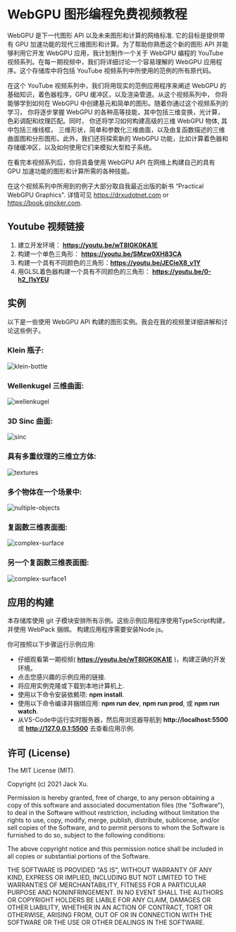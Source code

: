 # WebGPU 图形编程免费视频教程 

WebGPU 是下一代图形 API 以及未来图形和计算的网络标准. 它的目标是提供带有 GPU 加速功能的现代三维图形和计算。为了帮助你熟悉这个新的图形 API 并能够利用它开发 WebGPU 应用，我计划制作一个关于 WebGPU 编程的 YouTube 视频系列。在每一期视频中，我们将详细讨论一个容易理解的 WebGPU 应用程序。这个存储库中将包括 YouTube 视频系列中所使用的范例的所有原代码。 

在这个 YouTube 视频系列中，我们将用现实的范例应用程序来阐述 WebGPU 的基础知识，着色器程序，GPU 缓冲区，以及渲染管道。从这个视频系列中， 你将能够学到如何在 WebGPU 中创建基元和简单的图形。随着你通过这个视频系列的学习， 你将逐步掌握 WebGPU 的各种高等技能，其中包括三维变换，光计算，色彩调配和纹理匹配。同时， 你还将学习如何构建高级的三维 WebGPU 物体, 其中包括三维线框， 三维形状，简单和参数化三维曲面，以及由复函数描述的三维曲面图和分形图形。此外，我们还将探索新的 WebGPU 功能，比如计算着色器和存储缓冲区，以及如何使用它们来模拟大型粒子系统。

在看完本视频系列后，你将具备使用 WebGPU API 在网络上构建自己的具有 GPU 加速功能的图形和计算所需的各种技能。 

在这个视频系列中所用到的例子大部分取自我最近出版的新书 “Practical WebGPU Graphics". 详情可见 https://drxudotnet.com or https://book.gincker.com.  

## Youtube 视频链接

1. 建立开发环境： **https://youtu.be/wT8IGK0KA1E**
2. 构建一个单色三角形： **https://youtu.be/SMzw0XH83CA**
3. 构建一个具有不同颜色的三角形：**https://youtu.be/JECieX8_v1Y**
4. 用GLSL着色器构建一个具有不同颜色的三角形： **https://youtu.be/0-h2_l1sYEU**

## 实例
以下是一些使用 WebGPU API 构建的图形实例。我会在我的视频里详细讲解和讨论这些例子。

### Klein 瓶子:
![klein-bottle](assets/klein-bottle.png)

### Wellenkugel 三维曲面:  
![wellenkugel](assets/wellenkugel.png) 

### 3D Sinc 曲面:
![sinc](assets/sinc.png) 

### 具有多重纹理的三维立方体:
![textures](assets/textures.png) 

### 多个物体在一个场景中:
![nultiple-objects](assets/multiple-objects.png) 

### 复函数三维表面图:
![complex-surface](assets/complex-surface.png) 

### 另一个复函数三维表面图:
![complex-surface1](assets/complex-surface1.png) 

## 应用的构建

本存储库使用 git 子模块安排所有示例。这些示例应用程序使用TypeScript构建，并使用 WebPack 捆绑。 构建应用程序需要安装Node.js。

你可按照以下步骤运行示例应用:

* 仔细观看第一期视频( **https://youtu.be/wT8IGK0KA1E** )，构建正确的开发环境。
* 点击您感兴趣的示例应用的链接.
* 将应用实例克隆或下载到本地计算机上.
* 使用以下命令安装依赖项: **npm install**.
* 使用以下命令编译并捆绑应用: **npm run dev**, **npm run prod**, 或 **npm run watch**.
* 从VS-Code中运行实时服务器，然后用浏览器导航到 **http://localhost:5500** 或 **http://127.0.0.1:5500** 去查看应用示例.

## 许可 (License)

The MIT License (MIT).

Copyright (c) 2021 Jack Xu.

Permission is hereby granted, free of charge, to any person obtaining a copy of this software and associated documentation files (the "Software"), to deal in the Software without restriction, including without limitation the rights to use, copy, modify, merge, publish, distribute, sublicense, and/or sell copies of the Software, and to permit persons to whom the Software is furnished to do so, subject to the following conditions:

The above copyright notice and this permission notice shall be included in all copies or substantial portions of the Software.

THE SOFTWARE IS PROVIDED "AS IS", WITHOUT WARRANTY OF ANY KIND, EXPRESS OR IMPLIED, INCLUDING BUT NOT LIMITED TO THE WARRANTIES OF MERCHANTABILITY, FITNESS FOR A PARTICULAR PURPOSE AND NONINFRINGEMENT. IN NO EVENT SHALL THE AUTHORS OR COPYRIGHT HOLDERS BE LIABLE FOR ANY CLAIM, DAMAGES OR OTHER LIABILITY, WHETHER IN AN ACTION OF CONTRACT, TORT OR OTHERWISE, ARISING FROM, OUT OF OR IN CONNECTION WITH THE SOFTWARE OR THE USE OR OTHER DEALINGS IN THE SOFTWARE.
 
